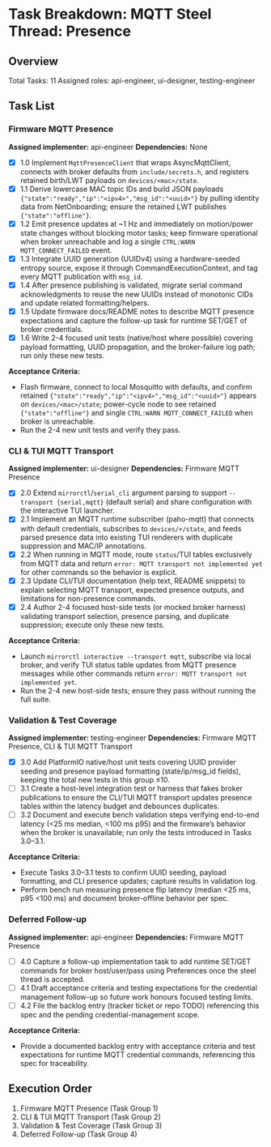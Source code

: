 # Task Breakdown: MQTT Steel Thread: Presence

## Overview
Total Tasks: 11
Assigned roles: api-engineer, ui-designer, testing-engineer

## Task List

### Firmware MQTT Presence
**Assigned implementer:** api-engineer
**Dependencies:** None

- [x] 1.0 Implement `MqttPresenceClient` that wraps AsyncMqttClient, connects with broker defaults from `include/secrets.h`, and registers retained birth/LWT payloads on `devices/<mac>/state`.
- [x] 1.1 Derive lowercase MAC topic IDs and build JSON payloads `{"state":"ready","ip":"<ipv4>","msg_id":"<uuid>"}` by pulling identity data from NetOnboarding; ensure the retained LWT publishes `{"state":"offline"}`.
- [x] 1.2 Emit presence updates at ~1 Hz and immediately on motion/power state changes without blocking motor tasks; keep firmware operational when broker unreachable and log a single `CTRL:WARN MQTT_CONNECT_FAILED` event.
- [x] 1.3 Integrate UUID generation (UUIDv4) using a hardware-seeded entropy source, expose it through CommandExecutionContext, and tag every MQTT publication with `msg_id`.
- [x] 1.4 After presence publishing is validated, migrate serial command acknowledgments to reuse the new UUIDs instead of monotonic CIDs and update related formatting/helpers.
- [x] 1.5 Update firmware docs/README notes to describe MQTT presence expectations and capture the follow-up task for runtime SET/GET of broker credentials.
- [x] 1.6 Write 2-4 focused unit tests (native/host where possible) covering payload formatting, UUID propagation, and the broker-failure log path; run only these new tests.

**Acceptance Criteria:**
- Flash firmware, connect to local Mosquitto with defaults, and confirm retained `{"state":"ready","ip":"<ipv4>","msg_id":"<uuid>"}` appears on `devices/<mac>/state`; power-cycle node to see retained `{"state":"offline"}` and single `CTRL:WARN MQTT_CONNECT_FAILED` when broker is unreachable.
- Run the 2-4 new unit tests and verify they pass.

### CLI & TUI MQTT Transport
**Assigned implementer:** ui-designer
**Dependencies:** Firmware MQTT Presence

- [x] 2.0 Extend `mirrorctl`/`serial_cli` argument parsing to support `--transport {serial,mqtt}` (default serial) and share configuration with the interactive TUI launcher.
- [x] 2.1 Implement an MQTT runtime subscriber (paho-mqtt) that connects with default credentials, subscribes to `devices/+/state`, and feeds parsed presence data into existing TUI renderers with duplicate suppression and MAC/IP annotations.
- [x] 2.2 When running in MQTT mode, route `status`/TUI tables exclusively from MQTT data and return `error: MQTT transport not implemented yet` for other commands so the behavior is explicit.
- [x] 2.3 Update CLI/TUI documentation (help text, README snippets) to explain selecting MQTT transport, expected presence outputs, and limitations for non-presence commands.
- [x] 2.4 Author 2-4 focused host-side tests (or mocked broker harness) validating transport selection, presence parsing, and duplicate suppression; execute only these new tests.

**Acceptance Criteria:**
- Launch `mirrorctl interactive --transport mqtt`, subscribe via local broker, and verify TUI status table updates from MQTT presence messages while other commands return `error: MQTT transport not implemented yet`.
- Run the 2-4 new host-side tests; ensure they pass without running the full suite.

### Validation & Test Coverage
**Assigned implementer:** testing-engineer
**Dependencies:** Firmware MQTT Presence, CLI & TUI MQTT Transport

- [x] 3.0 Add PlatformIO native/host unit tests covering UUID provider seeding and presence payload formatting (state/ip/msg_id fields), keeping the total new tests in this group ≤10.
- [ ] 3.1 Create a host-level integration test or harness that fakes broker publications to ensure the CLI/TUI MQTT transport updates presence tables within the latency budget and debounces duplicates.
- [ ] 3.2 Document and execute bench validation steps verifying end-to-end latency (<25 ms median, <100 ms p95) and the firmware’s behavior when the broker is unavailable; run only the tests introduced in Tasks 3.0–3.1.

**Acceptance Criteria:**
- Execute Tasks 3.0–3.1 tests to confirm UUID seeding, payload formatting, and CLI presence updates; capture results in validation log.
- Perform bench run measuring presence flip latency (median <25 ms, p95 <100 ms) and document broker-offline behavior per spec.

### Deferred Follow-up
**Assigned implementer:** api-engineer
**Dependencies:** Firmware MQTT Presence

- [ ] 4.0 Capture a follow-up implementation task to add runtime SET/GET commands for broker host/user/pass using Preferences once the steel thread is accepted.
- [ ] 4.1 Draft acceptance criteria and testing expectations for the credential management follow-up so future work honours focused testing limits.
- [ ] 4.2 File the backlog entry (tracker ticket or repo TODO) referencing this spec and the pending credential-management scope.

**Acceptance Criteria:**
- Provide a documented backlog entry with acceptance criteria and test expectations for runtime MQTT credential commands, referencing this spec for traceability.

## Execution Order
1. Firmware MQTT Presence (Task Group 1)
2. CLI & TUI MQTT Transport (Task Group 2)
3. Validation & Test Coverage (Task Group 3)
4. Deferred Follow-up (Task Group 4)
